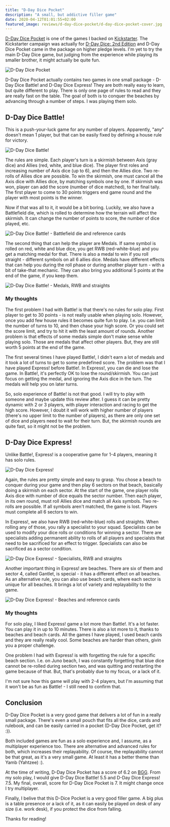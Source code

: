 ```yaml
---
title: "D-Day Dice Pocket"
description: "A small, but addictive filler game"
date: 2020-04-12T01:01:55+02:00
featured_image: reviews/d-day-dice-pocket/d-day-dice-pocket-cover.jpg
---
```


[D-Day Dice Pocket](https://boardgamegeek.com/boardgame/247567/d-day-dice-pocket) is one of the games I backed on [Kickstarter](https://www.kickstarter.com/projects/wordforgegames/d-day-dice-2nd-edition). The Kickstarter campaign was actually for [D-Day Dice: 2nd Edition](https://boardgamegeek.com/boardgame/233208/d-day-dice-second-edition) and D-Day Dice Pocket came in the package on higher pledge levels. I'm yet to try the main D-Day Dice game, but judging from the experience while playing its smaller brother, it might actually be quite fun.

![D-Day Dice Pocket](/reviews/d-day-dice-pocket/d-day-dice-pocket-cover.jpg)

D-Day Dice Pocket actually contains two games in one small package - D-Day Dice Battle! and D-Day Dice Express! They are both really easy to learn, but quite different to play. There is only one page of rules to read and they are really fast on the table. The goal of both is to conquer the beaches by advancing through a number of steps. I was playing them solo.

## D-Day Dice Battle!

This is a push-your-luck game for any number of players. Apparently, "any" doesn't mean 1 player, but that can be easily fixed by defining a house rule for victory.

![D-Day Dice Battle!](/reviews/d-day-dice-pocket/d-day-dice-battle.jpg)

The rules are simple. Each player's turn is a skirmish between Axis (gray dice) and Allies (red, white, and blue dice). The player first roles and increasing number of Axis dice (up to 6), and then the Allies dice. Two re-rolls of Allies dice are possible. To win the skirmish, one must cancel all the Axis dice with Allies dice, by matching symbols one by one. If skirmish was won, player can add the score (number of dice matched), to her final tally. The first player to come to 30 points triggers end game round and the player with most points is the winner.

Now if that was all to it, it would be a bit boring. Luckily, we also have a Battlefield die, which is rolled to determine how the terrain will affect the skirmish. It can change the number of points to score, the number of dice played, etc.

![D-Day Dice Battle! - Battlefield die and reference cards](/reviews/d-day-dice-pocket/d-day-dice-battle-1.jpg)

The second thing that can help the player are Medals. If same symbol is rolled on red, white and blue dice, you get RWB (red-white-blue) and you get a matching medal for that. There is also a medal to win if you roll straight - different symbols on all 6 allies dice. Medals have different effects that can help you during the roll phase or during another player turn - with a bit of take-that mechanic. They can also bring you additional 5 points at the end of the game, if you keep them.

![D-Day Dice Battle! - Medals, RWB and straights](/reviews/d-day-dice-pocket/d-day-dice-battle-2.jpg)

### My thoughts

The first problem I had with Battle! is that there's no rules for solo play. First player to get to 30 points - is not really usable when playing solo. However, once you add few house rules it becomes quite fun to play. I.e. you can limit the number of turns to 10, and then chase your high score. Or you could set the score limit, and try to hit it with the least amount of rounds. Another problem is that effects of some medals simple don't make sense while playing solo. Those are medals that affect other players. But, they are still worth 5 points at the end of the game.

The first several times I have played Battle!, I didn't earn a lot of medals and it took a lot of turns to get to some predefined score. The problem was that I have played Express! before Battle!. In Express!, you can die and lose the game. In Battle!, it's perfectly OK to lose the round/skirmish. You can just focus on getting the medal, and ignoring the Axis dice in the turn. The medals will help you on later turns.

So, solo experience of Battle! is not that good. I will try to play with someone and maybe update this review after. I guess it can be pretty dynamic with 2 or 3 players, with player interaction and racing to get the high score. However, I doubt it will work with higher number of players (there's no upper limit to the number of players), as there are only one set of dice and players need to wait for their turn. But, the skirmish rounds are quite fast, so it might not be the problem.

## D-Day Dice Express!

Unlike Battle!, Express! is a cooperative game for 1-4 players, meaning it has solo rules.

![D-Day Dice Express!](/reviews/d-day-dice-pocket/d-day-dice-express.jpg)

Again, the rules are pretty simple and easy to grasp. You chose a beach to conquer during your game and then play 6 sectors on that beach, basically doing a skirmish on each sector. At the start of the game, one player rolls Axis dice with number of dice equals the sector number. Then each player, in its own round, must roll Allies dice and match all Axis symbols. Two re-rolls are possible. If all symbols aren't matched, the game is lost. Players must complete all 6 sectors to win.

In Express!, we also have RWB (red-white-blue) rolls and straights. When rolling any of those, you rally a specialist to your squad. Specialists can be used to modify your dice rolls or conditions for winning a sector. There are specialists adding permanent ability to rolls of all players and specialsts that need to be sacrificed for an effect to trigger. Specialists can also be sacrificed as a sector condition.

![D-Day Dice Express! - Specialists, RWB and straights](/reviews/d-day-dice-pocket/d-day-dice-express-1.jpg)

Another important thing in Express! are beaches. There are six of them and sector 4, called Gantlet, is special - it has a different effect on all beaches. As an alternative rule, you can also use beach cards, where each sector is unique for all beaches. It brings a lot of variety and replayability to the game.

![D-Day Dice Express! - Beaches and reference cards](/reviews/d-day-dice-pocket/d-day-dice-express-2.jpg)

### My thoughts

For solo play, I liked Express! game a lot more than Battle!. It's a lot faster. You can play it in up to 10 minutes. There is also a lot more to it, thanks to beaches and beach cards. All the games I have played, I used beach cards and they are really really cool. Some beaches are harder than others, givin you a proper challenge.

One problem I had with Express! is with forgetting the rule for a specific beach section. I.e. on Juno beach, I was constantly forgetting that blue dice cannot be re-rolled during section two, and was quitting and restarting the game because of that. But, that's probably due to my focus, or a lack of it.

I'm not sure how this game will play with 2-4 players, but I'm assuming that it won't be as fun as Battle! - I still need to confirm that.

## Conclusion

D-Day Dice Pocket is a very good game that delivers a lot of fun in a really small package. There's even a small pouch that fits all the dice, cards and rulebook, and can be easily carried in a pocket (D-Day Dice Pocket, get it? :)).

Both included games are fun as a solo experience and, I assume, as a multiplayer experience too. There are alternative and advanced rules for both, which increases their replayability. Of course, the replayability cannot be that great, as it's a very small game. At least it has a better theme than Yamb (Yahtzee) :).

At the time of writing, D-Day Dice Pocket has a score of 6.2 on [BGG](https://boardgamegeek.com/boardgame/247567/d-day-dice-pocket). From my solo play, I would give D-Day Dice Battle! 5.5 and D-Day Dice Express! 7.5. My final, overall, score for D-Day Dice Pocket is 7. It might change once I try multiplayer.

Finally, I belive that this D-Dice Pocket is a very good filler game. A big plus is a table presence or a lack of it, as it can easily be played on desk of any size (i.e. work desk), if you protect the dice from falling.

Thanks for reading!
